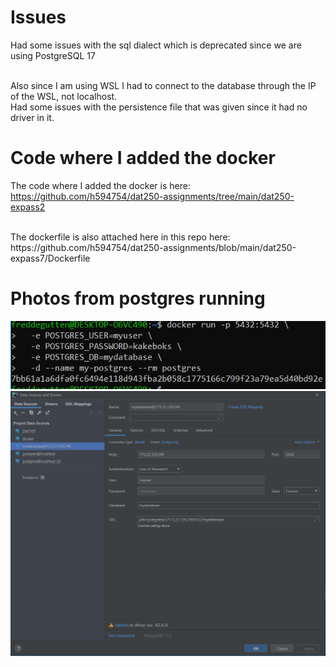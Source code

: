 # Issues 
Had some issues with the sql dialect which is deprecated since we are using PostgreSQL 17

<br>
Also since I am using WSL I had to connect to the database through the IP of the WSL, not localhost. 

<br>
Had some issues with the persistence file that was given since it had no driver in it. 


# Code where I added the docker
The code where I added the docker is here: https://github.com/h594754/dat250-assignments/tree/main/dat250-expass2

<br>
The dockerfile is also attached here in this repo here: https://github.com/h594754/dat250-assignments/blob/main/dat250-expass7/Dockerfile


# Photos from postgres running
![PostgresPhoto](images/dockerpostgres.png)
![PostgresPhoto](images/dockerpostgres2.png)
